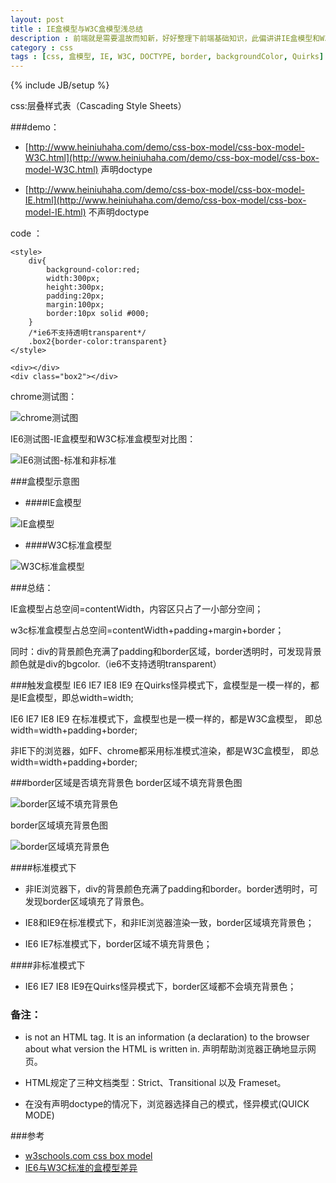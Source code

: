 ```yaml
---
layout: post
title : IE盒模型与W3C盒模型浅总结
description : 前端就是需要温故而知新，好好整理下前端基础知识，此偏讲讲IE盒模型和W3C标准盒模型差异，巩固下基础知识。同时总结下border区域是否会填充背景色。
category : css
tags : [css, 盒模型, IE, W3C, DOCTYPE, border, backgroundColor, Quirks]
---
```

{% include JB/setup %}

css:层叠样式表（Cascading Style Sheets）

###demo：

- [http://www.heiniuhaha.com/demo/css-box-model/css-box-model-W3C.html](http://www.heiniuhaha.com/demo/css-box-model/css-box-model-W3C.html) 声明doctype

- [http://www.heiniuhaha.com/demo/css-box-model/css-box-model-IE.html](http://www.heiniuhaha.com/demo/css-box-model/css-box-model-IE.html) 不声明doctype

code ：

	<style> 
		div{
			background-color:red;
			width:300px;
			height:300px;
			padding:20px;
			margin:100px;
			border:10px solid #000;
		}
		/*ie6不支持透明transparent*/
		.box2{border-color:transparent}
	</style>
	
	<div></div>
	<div class="box2"></div>
	
chrome测试图：

![chrome测试图](http://www.heiniuhaha.com/demo/css-box-model/css-box-model-chrome.png)

IE6测试图-IE盒模型和W3C标准盒模型对比图：

![IE6测试图-标准和非标准](http://www.heiniuhaha.com/demo/css-box-model/box-ie6.png)

###盒模型示意图
- ####IE盒模型

![IE盒模型](http://www.heiniuhaha.com/demo/css-box-model/p2.gif)

- ####W3C标准盒模型

![W3C标准盒模型](http://www.heiniuhaha.com/demo/css-box-model/p3.gif)

###总结：

IE盒模型占总空间=contentWidth，内容区只占了一小部分空间；

w3c标准盒模型占总空间=contentWidth+padding+margin+border；

同时：div的背景颜色充满了padding和border区域，border透明时，可发现背景颜色就是div的bgcolor.（ie6不支持透明transparent）

###触发盒模型
IE6 IE7 IE8 IE9 在Quirks怪异模式下，盒模型是一模一样的，都是IE盒模型，即总width=width;

IE6 IE7 IE8 IE9 在标准模式下，盒模型也是一模一样的，都是W3C盒模型， 即总width=width+padding+border;

非IE下的浏览器，如FF、chrome都采用标准模式渲染，都是W3C盒模型， 即总width=width+padding+border;

###border区域是否填充背景色
border区域不填充背景色图

![border区域不填充背景色](http://www.heiniuhaha.com/demo/css-box-model/border-transparent-ie7.png)

border区域填充背景色图

![border区域填充背景色](http://www.heiniuhaha.com/demo/css-box-model/border-transparent-ie8.png)

####标准模式下
- 非IE浏览器下，div的背景颜色充满了padding和border。border透明时，可发现border区域填充了背景色。

- IE8和IE9在标准模式下，和非IE浏览器渲染一致，border区域填充背景色；

- IE6 IE7标准模式下，border区域不填充背景色；

####非标准模式下
- IE6 IE7 IE8 IE9在Quirks怪异模式下，border区域都不会填充背景色；

### 备注：

- <!DOCTYPE> is not an HTML tag. It is an information (a declaration) to the browser about what version the HTML is written in. 声明帮助浏览器正确地显示网页。

- HTML规定了三种文档类型：Strict、Transitional 以及 Frameset。

- 在没有声明doctype的情况下，浏览器选择自己的模式，怪异模式(QUICK MODE)

###参考
- [w3schools.com css box model](http://www.w3schools.com/css/css_boxmodel.asp)
- [IE6与W3C标准的盒模型差异](http://blog.csdn.net/ncode/article/details/7428746)